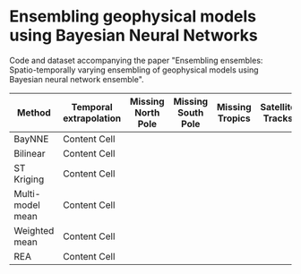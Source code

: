 # Ensembling geophysical models using Bayesian Neural Networks
Code and dataset accompanying the paper "Ensembling ensembles: Spatio-temporally varying ensembling of geophysical models using Bayesian neural network ensemble".

| Method        | Temporal extrapolation | Missing North Pole | Missing South Pole | Missing Tropics | Satellite Tracks | Small Features |
| ------------- | ---------------------- | ------------------ | ------------------ | --------------- | ---------------- | -------------- |
| BayNNE        | Content Cell           |                    |                    |                 |                  |                | 
| Bilinear      | Content Cell           |                    |                    |                 |                  |                |
| ST Kriging    | Content Cell           |                    |                    |                 |                  |                |
| Multi-model mean | Content Cell        |                    |                    |                 |                  |                |
| Weighted mean | Content Cell           |                    |                    |                 |                  |                |
| REA           | Content Cell           |                    |                    |                 |                  |                |
